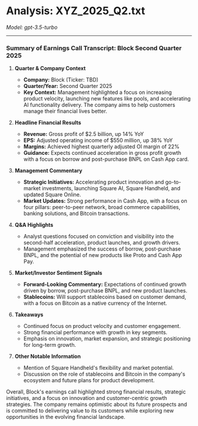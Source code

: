 # Analysis: XYZ_2025_Q2.txt

*Model: gpt-3.5-turbo*

---

### Summary of Earnings Call Transcript: Block Second Quarter 2025

1. **Quarter & Company Context**
   - **Company:** Block (Ticker: TBD)
   - **Quarter/Year:** Second Quarter 2025
   - **Key Context:** Management highlighted a focus on increasing product velocity, launching new features like pools, and accelerating AI functionality delivery. The company aims to help customers manage their financial lives better.

2. **Headline Financial Results**
   - **Revenue:** Gross profit of $2.5 billion, up 14% YoY
   - **EPS:** Adjusted operating income of $550 million, up 38% YoY
   - **Margins:** Achieved highest quarterly adjusted OI margin of 22%
   - **Guidance:** Expects continued acceleration in gross profit growth with a focus on borrow and post-purchase BNPL on Cash App card.

3. **Management Commentary**
   - **Strategic Initiatives:** Accelerating product innovation and go-to-market investments, launching Square AI, Square Handheld, and updated Square Online.
   - **Market Updates:** Strong performance in Cash App, with a focus on four pillars: peer-to-peer network, broad commerce capabilities, banking solutions, and Bitcoin transactions.

4. **Q&A Highlights**
   - Analyst questions focused on conviction and visibility into the second-half acceleration, product launches, and growth drivers.
   - Management emphasized the success of borrow, post-purchase BNPL, and the potential of new products like Proto and Cash App Pay.

5. **Market/Investor Sentiment Signals**
   - **Forward-Looking Commentary:** Expectations of continued growth driven by borrow, post-purchase BNPL, and new product launches.
   - **Stablecoins:** Will support stablecoins based on customer demand, with a focus on Bitcoin as a native currency of the Internet.

6. **Takeaways**
   - Continued focus on product velocity and customer engagement.
   - Strong financial performance with growth in key segments.
   - Emphasis on innovation, market expansion, and strategic positioning for long-term growth.

7. **Other Notable Information**
   - Mention of Square Handheld's flexibility and market potential.
   - Discussion on the role of stablecoins and Bitcoin in the company's ecosystem and future plans for product development.

Overall, Block's earnings call highlighted strong financial results, strategic initiatives, and a focus on innovation and customer-centric growth strategies. The company remains optimistic about its future prospects and is committed to delivering value to its customers while exploring new opportunities in the evolving financial landscape.
